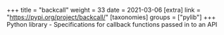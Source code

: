 +++
title = "backcall"
weight = 33
date = 2021-03-06
[extra]
link = "https://pypi.org/project/backcall/"
[taxonomies]
groups = ["pylib"]
+++
Python library - Specifications for callback functions passed in to an API

